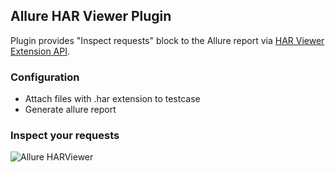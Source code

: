 ## Allure HAR Viewer Plugin

Plugin provides "Inspect requests" block to the Allure report via [HAR Viewer Extension API](https://github.com/janodvarko/harviewer/wiki/API).

### Configuration

* Attach files with .har extension to testcase
* Generate allure report

### Inspect your requests

![Allure HARViewer](http://imgur.com/download/OKd6IpW)
